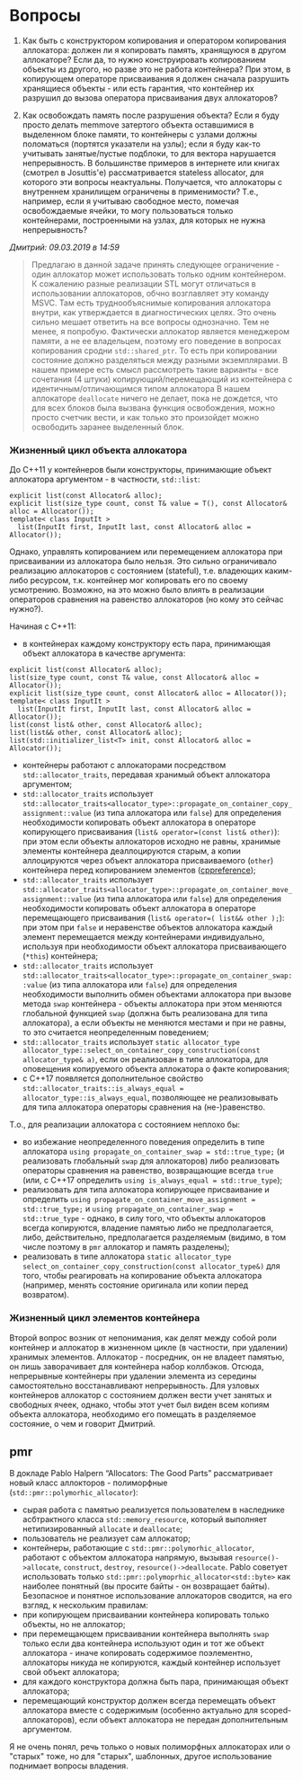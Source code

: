 # Вопросы

1. Как быть с конструктором копирования и оператором копирования аллокатора: должен ли я копировать память, хранящуюся в другом аллокаторе? Если да, то нужно конструировать копированием объекты из другого, но разве это не работа контейнера? При этом, в копирующем операторе присваивания я должен сначала разрушить хранящиеся объекты - или есть гарантия, что контейнер их разрушил до вызова оператора присваивания двух аллокаторов?

2. Как освобождать память после разрушения объекта? Если я буду просто делать memmove затертого объекта оставшимися в выделенном блоке памяти, то контейнеры с узлами должны поломаться (портятся указатели на узлы); если я буду как-то учитывать занятые/пустые подблоки, то для вектора нарушается непрерывность. В большинстве примеров в интернете или книгах (смотрел в Josuttis'е) рассматривается stateless allocator, для которого эти вопросы неактуальны. Получается, что аллокаторы с внутреннем хранилищем ограничены в применимости? Т.е., например, если я учитываю свободное место, помечая освобождаемые ячейки, то могу пользоваться только контейнерами, построенными на узлах, для которых не нужна непрерывность?

*Дмитрий: 09.03.2019 в 14:59*
> Предлагаю в данной задаче принять следующее ограничение - один аллокатор может использовать только одним контейнером.
> К сожалению разные реализации STL могут отличаться в использовании аллокаторов, обчно возглавляет эту команду MSVC. Там есть труднообъяснимые копирования аллокатора внутри, как утверждается в диагностических целях.
> Это очень сильно мешает ответить на все вопросы однозначно. Тем не менее, я попробую.
> Фактически аллокатор является менеджером памяти, а не ее владельцем, поэтому его поведение в вопросах копирования сродни `std::shared_ptr`. То есть при копировании состояние должно разделяться между разными экземплярами.
> В нашем примере есть смысл рассмотреть такие варианты - все сочетания (4 штуки) копирующий/перемещающий из контейнера с идентичным/отличающимся типом аллокатора
> В нашем аллокаторе `deallocate` ничего не делает, пока не дождется, что для всех блоков была вызвана функция освобождения, можно просто счетчик вести, и как только это произойдет можно освободить заранее выделенный блок.


### Жизненный цикл объекта аллокатора

До С++11 у контейнеров были конструкторы, принимающие объект аллокатора аргументом - в частности, `std::list`:
```
explicit list(const Allocator& alloc);
explicit list(size_type count, const T& value = T(), const Allocator& alloc = Allocator());
template< class InputIt >
  list(InputIt first, InputIt last, const Allocator& alloc = Allocator());
```

Однако, управлять копированием или перемещением аллокатора при присваивании из аллокатора было нельзя. Это сильно ограничивало реализацию аллокаторов с состоянием (stateful), т.е. владеющих каким-либо ресурсом, т.к. контейнер мог копировать его по своему усмотрению. Возможно, на это можно было влиять в реализации операторов сравнения на равенство аллокаторов (но кому это сейчас нужно?).

Начиная с С++11:
- в контейнерах каждому конструктору есть пара, принимающая объект аллокатора в качестве аргумента:
```
explicit list(const Allocator& alloc);
list(size_type count, const T& value, const Allocator& alloc = Allocator());
explicit list(size_type count, const Allocator& alloc = Allocator());
template< class InputIt >
  list(InputIt first, InputIt last, const Allocator& alloc = Allocator());
list(const list& other, const Allocator& alloc);
list(list&& other, const Allocator& alloc);
list(std::initializer_list<T> init, const Allocator& alloc = Allocator());
```
- контейнеры работают с аллокаторами посредством `std::allocator_traits`, передавая хранимый объект аллокатора аргументом;
- `std::allocator_traits` использует `std::allocator_traits<allocator_type>::propagate_on_container_copy_assignment::value` (из типа аллокатора или `false`) для определения необходимости копировать объект аллокатора в операторе копирующего присваивания (`list& operator=(const list& other)`): при этом если объекты аллокаторов исходно не равны, хранимые элементы контейнера деаллоцируются старым, а копии аллоцируются через объект аллокатора присваиваемого (`other`) контейнера перед копированием элементов ([cppreference](https://en.cppreference.com/w/cpp/container/list/operator%3D));
- `std::allocator_traits` использует `std::allocator_traits<allocator_type>::propagate_on_container_move_assignment::value` (из типа аллокатора или `false`) для определения необходимости копировать объект аллокатора в операторе перемещающего присваивания (`list& operator=( list&& other );`): при этом при `false` и неравенстве объектов аллокатора каждый элемент перемещается между контейнерами индивидуально, используя при необходимости объект аллокатора присваивающего (`*this`) контейнера;
- `std::allocator_traits` использует `std::allocator_traits<allocator_type>::propagate_on_container_swap::value` (из типа аллокатора или `false`) для определения необходимости выполнить обмен объектами аллокатора при вызове метода `swap` контейнера - объекты аллокатора при этом меняются глобальной функцией `swap` (должна быть реализована для типа аллокатора), а если объекты не меняются местами и при не равны, то это считается неопределенным поведением;
- `std::allocator_traits` использует `static allocator_type allocator_type::select_on_container_copy_construction(const allocator_type& a)`, если он реализован в типе аллокатора, для оповещения копируемого объекта аллокатора о факте копирования;
- с С++17 появляется дополнительное свойство `std::allocator_traits::is_always_equal = allocator_type::is_always_equal`, позволяющее не реализовывать для типа аллокатора операторы сравнения на (не-)равенство.

Т.о., для реализации аллокатора с состоянием неплохо бы:
- во избежание неопределенного поведения определить в типе аллокатора `using propagate_on_container_swap = std::true_type;` (и реализовать глобальный `swap` для аллокаторов) либо реализовать операторы сравнения на равенство, возвращающие всегда `true` (или, с С++17 определить `using is_always_equal = std::true_type`);
- реализовать для типа аллокатора копирующее присваивание и определить `using propagate_on_container_move_assignment = std::true_type;` и `using propagate_on_container_swap = std::true_type` - однако, в силу того, что объекты аллокаторов всегда копируются, владение памятью либо не предполагается, либо, действительно, предполагается разделяемым (видимо, в том числе поэтому в `pmr` аллокатор и память разделены);
- реализовать в типе аллокатора `static allocator_type select_on_container_copy_construction(const allocator_type&)` для того, чтобы реагировать на копирование объекта аллокатора (например, менять состояние оригинала или копии перед возвратом).

### Жизненный цикл элементов контейнера

Второй вопрос возник от непонимания, как делят между собой роли контейнер и аллокатор в жизненном цикле (в частности, при удалении) хранимых элементов.
Аллокатор - посредник, он не владеет памятью, он лишь заворачивает для контейнера набор коллбэков. Отсюда, непрерывные контейнеры при удалении элемента из середины самостоятельно восстанавливают непрерывность. Для узловых контейнеров аллокатор с состоянием должен вести учет занятых и свободных ячеек, однако, чтобы этот учет был виден всем копиям объекта аллокатора, необходимо его помещать в разделяемое состояние, о чем и говорит Дмитрий.

## pmr

В докладе Pablo Halpern “Allocators: The Good Parts” рассматривает новый класс аллокторов - полиморфные (`std::pmr::polymorhic_allocator`):
- сырая работа с памятью реализуется пользователем в наследнике асбтрактного класса `std::memory_resource`, который выполняет нетипизированный `allocate` и `deallocate`;
- пользователь не реализует сам аллокатор;
- контейнеры, работающие с `std::pmr::polymorhic_allocator`, работают с объектом аллокатора напрямую, вызывая `resource()->allocate`, `construct`, `destroy`, `resource()->deallocate`.
Pablo советует использовать только `std::pmr::polymoprhic_allocator<std::byte>` как наиболее понятный (вы просите байты - он возвращает байты).
Безопасное и понятное использование аллокаторов сводится, на его взгляд, к нескольким правилам:
- при копирующем присваивании контейнера копировать только объекты, но не аллокатор;
- при перемещающем присваивании контейнера выполнять `swap` только если два контейнера используют один и тот же объект аллокатора - иначе копировать содержимое поэлементно, аллокаторы никуда не копируются, каждый контейнер использует свой объект аллокатора;
- для каждого конструктора должна быть пара, принимающая объект аллокатора;
- перемещающий конструктор должен всегда перемещать объект аллокатора вместе с содержимым (особенно актуально для scoped-аллокаторов), если объект аллокатора не передан дополнительным аргументом.

Я не очень понял, речь только о новых полиморфных аллокаторах или о "старых" тоже, но для "старых", шаблонных, другое использование поднимает вопросы владения.
